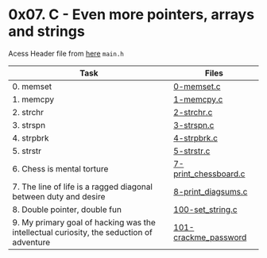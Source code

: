 # 0x07. C - Even more pointers, arrays and strings

Acess Header file from [here](./main.h) `main.h`  

|Task|Files|
|----|-----|
|0. memset|[0-memset.c](./0-memset.c)|
|1. memcpy|[1-memcpy.c](./1-memcpy.c)|
|2. strchr|[2-strchr.c](./2-strchr.c)|
|3. strspn|[3-strspn.c](./3-strspn.c)|
|4. strpbrk|[4-strpbrk.c](./4-strpbrk.c)|
|5. strstr|[5-strstr.c](./5-strstr.c)|
|6. Chess is mental torture|[7-print_chessboard.c](./7-print_chessboard.c)|
|7. The line of life is a ragged diagonal between duty and desire|[8-print_diagsums.c](./8-print_diagsums.c)|
|8. Double pointer, double fun|[100-set_string.c](./100-set_string.c)|
|9. My primary goal of hacking was the intellectual curiosity, the seduction of adventure|[101-crackme_password](./101-crackme_password)|

